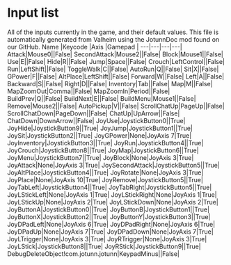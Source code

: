 # Input list
All of the inputs currently in the game, and their default values.
This file is automatically generated from Valheim using the JotunnDoc mod found on our GitHub.
Name |Keycode |Axis |Gamepad |
---|---|---|---|
Attack|Mouse0||False|
SecondAttack|Mouse2||False|
Block|Mouse1||False|
Use|E||False|
Hide|R||False|
Jump|Space||False|
Crouch|LeftControl||False|
Run|LeftShift||False|
ToggleWalk|C||False|
AutoRun|Q||False|
Sit|X||False|
GPower|F||False|
AltPlace|LeftShift||False|
Forward|W||False|
Left|A||False|
Backward|S||False|
Right|D||False|
Inventory|Tab||False|
Map|M||False|
MapZoomOut|Comma||False|
MapZoomIn|Period||False|
BuildPrev|Q||False|
BuildNext|E||False|
BuildMenu|Mouse1||False|
Remove|Mouse2||False|
AutoPickup|V||False|
ScrollChatUp|PageUp||False|
ScrollChatDown|PageDown||False|
ChatUp|UpArrow||False|
ChatDown|DownArrow||False|
JoyUse|JoystickButton0||True|
JoyHide|JoystickButton9||True|
JoyJump|JoystickButton1||True|
JoySit|JoystickButton2||True|
JoyGPower|None|JoyAxis 7|True|
JoyInventory|JoystickButton3||True|
JoyRun|JoystickButton4||True|
JoyCrouch|JoystickButton8||True|
JoyMap|JoystickButton6||True|
JoyMenu|JoystickButton7||True|
JoyBlock|None|JoyAxis 3|True|
JoyAttack|None|JoyAxis 3|True|
JoySecondAttack|JoystickButton5||True|
JoyAltPlace|JoystickButton4||True|
JoyRotate|None|JoyAxis 3|True|
JoyPlace|None|JoyAxis 10|True|
JoyRemove|JoystickButton5||True|
JoyTabLeft|JoystickButton4||True|
JoyTabRight|JoystickButton5||True|
JoyLStickLeft|None|JoyAxis 1|True|
JoyLStickRight|None|JoyAxis 1|True|
JoyLStickUp|None|JoyAxis 2|True|
JoyLStickDown|None|JoyAxis 2|True|
JoyButtonA|JoystickButton0||True|
JoyButtonB|JoystickButton1||True|
JoyButtonX|JoystickButton2||True|
JoyButtonY|JoystickButton3||True|
JoyDPadLeft|None|JoyAxis 6|True|
JoyDPadRight|None|JoyAxis 6|True|
JoyDPadUp|None|JoyAxis 7|True|
JoyDPadDown|None|JoyAxis 7|True|
JoyLTrigger|None|JoyAxis 3|True|
JoyRTrigger|None|JoyAxis 3|True|
JoyLStick|JoystickButton8||True|
JoyRStick|JoystickButton9||True|
DebugDeleteObject!com.jotunn.jotunn|KeypadMinus||False|
